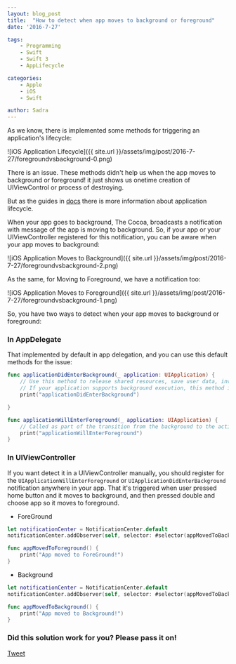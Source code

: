 ```yaml
---
layout: blog_post
title:  "How to detect when app moves to background or foreground"
date: '2016-7-27'

tags:
    - Programming
    - Swift
    - Swift 3
    - AppLifecycle

categories:
    - Apple
    - iOS
    - Swift

author: Sadra
---
```


As we know, there is implemented some methods for triggering an application's lifecycle:

![iOS Application Lifecycle]({{ site.url }}/assets/img/post/2016-7-27/foregroundvsbackground-0.png)

There is an issue. These methods didn't help us when the app moves to background or foreground! it just shows us onetime creation of UIViewControl or process of destroying.

But as the guides in [docs](https://developer.apple.com/library/content/documentation/iPhone/Conceptual/iPhoneOSProgrammingGuide/StrategiesforHandlingAppStateTransitions/StrategiesforHandlingAppStateTransitions.html) there is more information about application lifecycle.

When your app goes to background, The Cocoa, broadcasts a notification with message of the app is moving to background. So, if your app or your UIViewController registered for this notification, you can be aware when your app moves to background:

![iOS Application Moves to Background]({{ site.url }}/assets/img/post/2016-7-27/foregroundvsbackground-2.png)

As the same, for Moving to Foreground, we have a notification too:

![iOS Application Moves to Foreground]({{ site.url }}/assets/img/post/2016-7-27/foregroundvsbackground-1.png)

So, you have two ways to detect when your app moves to background or foreground:

### In AppDelegate

That implemented by default in app delegation, and you can use this default methods for the issue:

```swift
func applicationDidEnterBackground(_ application: UIApplication) {
    // Use this method to release shared resources, save user data, invalidate timers, and store enough application state information to restore your application to its current state in case it is terminated later.
    // If your application supports background execution, this method is called instead of applicationWillTerminate: when the user quits.
    print("applicationDidEnterBackground")

}

func applicationWillEnterForeground(_ application: UIApplication) {
    // Called as part of the transition from the background to the active state; here you can undo many of the changes made on entering the background.
    print("applicationWillEnterForeground")
}
```

### In UIViewController

If you want detect it in a UIViewController manually, you should register for the `UIApplicationWillEnterForeground` or `UIApplicationDidEnterBackground` notification anywhere in your app. That it's triggered when user pressed home button and it moves to background, and then pressed double and choose app so it moves to foreground.

- ForeGround

```swift
let notificationCenter = NotificationCenter.default
notificationCenter.addObserver(self, selector: #selector(appMovedToBackground), name: Notification.Name.UIApplicationWillEnterForeground, object: nil)

func appMovedToForeground() {
    print("App moved to ForeGround!")
}
```

- Background

```swift
let notificationCenter = NotificationCenter.default
notificationCenter.addObserver(self, selector: #selector(appMovedToBackground), name: Notification.Name.UIApplicationDidEnterBackground, object: nil)

func appMovedToBackground() {
    print("App moved to Background!")
}
```

### Did this solution work for you? Please pass it on!
[Tweet](https://twitter.com/share)